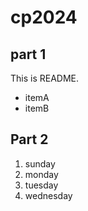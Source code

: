 # cp2024

## part 1
This is README.
- itemA
- itemB

## Part 2
1. sunday
1. monday
1. tuesday
1. wednesday
